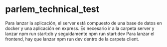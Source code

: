 # parlem_technical_test

Para lanzar la aplicación, el server está compuesto de una base de datos en docker y una aplicación en express.
Es necesario ir a la carpeta server y lanzar npm run start:db y seguidamente npm run start:dev
Para lanzar el frontend, hay que lanzar npm run dev dentro de la carpeta client.
